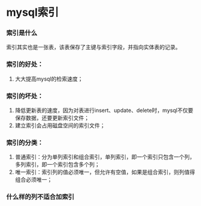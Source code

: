 # mysql索引

### 索引是什么

索引其实也是一张表，该表保存了主键与索引字段，并指向实体表的记录。

### 索引的好处：

1. 大大提高mysql的检索速度；

### 索引的坏处：

1. 降低更新表的速度，因为对表进行insert、update、delete时，mysql不仅要保存数据，还要更新索引文件；
2. 建立索引会占用磁盘空间的索引文件；

### 索引的分类：

1. 普通索引：分为单列索引和组合索引，单列索引，即一个索引只包含一个列，多列索引，即一个索引包含多个列；
2. 唯一索引：索引列的值必须唯一，但允许有空值，如果是组合索引，则列值得组合必须唯一；


### 什么样的列不适合加索引

